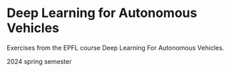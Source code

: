 # Deep Learning for Autonomous Vehicles
Exercises from the EPFL course Deep Learning For Autonomous Vehicles. 

2024 spring semester

